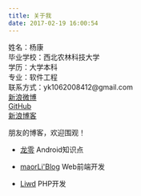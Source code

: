 ```yaml
---
title: 关于我
date: 2017-02-19 16:00:54
---
```


<div>姓名：杨康</div>
<div>毕业学校：西北农林科技大学</div>
<div>学历：大学本科</div>
<div>专业：软件工程</div>
<div>联系方式：yk1062008412@gmail.com</div>
<a href="http://weibo.com/yk1062008412" target="_blank">新浪微博</a><br/>
<a href="https://github.com/yk1062008412" target="_blank">GitHub</a><br/>
<a href="http://blog.sina.com.cn/yk1062008412" target="_blank">新浪博客</a>

朋友的博客，欢迎围观！

- [龙零](https://zhezaoyizhuding.github.io/) Android知识点

- [maorLi'Blog](https://xdlmr.github.io/) Web前端开发

- [Liwd](https://liwd.51liwd.cc/) PHP开发